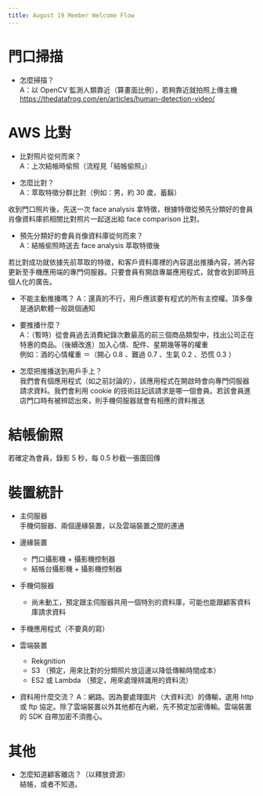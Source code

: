 ```yaml
---
title: August 19 Member Welcome Flow
---
```


# 門口掃描

- 怎麼掃描？  
  A：以 OpenCV 監測人類靠近（算畫面比例），若夠靠近就拍照上傳主機
  https://thedatafrog.com/en/articles/human-detection-video/

# AWS 比對

- 比對照片從何而來？  
  A：上次結帳時偷照（流程見「結帳偷照」）

- 怎麼比對？  
  A：萃取特徵分群比對（例如：男，約 30 歲，蓄鬍）

收到門口照片後，先送一次 face analysis 拿特徵，根據特徵從預先分類好的會員肖像資料庫抓相關比對照片一起送出給 face comparison 比對。

- 預先分類好的會員肖像資料庫從何而來？  
  A：結帳偷照時送去 face analysis 萃取特徵後

若比對成功就依據先前萃取的特徵，和客戶資料庫裡的內容選出推播內容，將內容更新至手機應用端的專門伺服器。只要會員有開啟專屬應用程式，就會收到即時且個人化的廣告。

- 不能主動推播嗎？
  A：還真的不行，用戶應該要有程式的所有主控權。頂多像是通訊軟體一般跳個通知

- 要推播什麼？  
  A：（暫時）從會員過去消費紀錄次數最高的前三個商品類型中，找出公司正在特惠的商品。（後續改進）加入心情、配件、星期幾等等的權重  
  例如：酒的心情權重 ＝（開心 0.8 、難過 0.7 、生氣 0.2 、恐慌 0.3 ）

- 怎麼把推播送到用戶手上？  
  我們會有個應用程式（如之前討論的），該應用程式在開啟時會向專門伺服器請求資料。我們會利用 cookie 的技術註記該請求是哪一個會員。若該會員進店門口時有被辨認出來，則手機伺服器就會有相應的資料推送

# 結帳偷照

若確定為會員，錄影 5 秒，每 0.5 秒截一張圖回傳

# 裝置統計

- 主伺服器  
  手機伺服器、兩個邊緣裝置，以及雲端裝置之間的連通
- 邊緣裝置  
  - 門口攝影機 + 攝影機控制器
  - 結帳台攝影機 + 攝影機控制器
- 手機伺服器
  - 尚未動工，預定跟主伺服器共用一個特別的資料庫，可能也能跟顧客資料庫請求資料
- 手機應用程式（不要真的寫）
- 雲端裝置
  - Rekgnition
  - S3 （預定，用來比對的分類照片放這邊以降低傳輸時間成本）
  - ES2 或 Lambda （預定，用來處理辨識用的資料流）

- 資料用什麼交流？
  A：網路。因為要處理圖片（大資料流）的傳輸，選用 http 或 ftp 協定。除了雲端裝置以外其他都在內網，先不預定加密傳輸。雲端裝置的 SDK 自帶加密不須擔心。

# 其他

- 怎麼知道顧客離店？（以釋放資源）  
  結帳，或者不知道。
